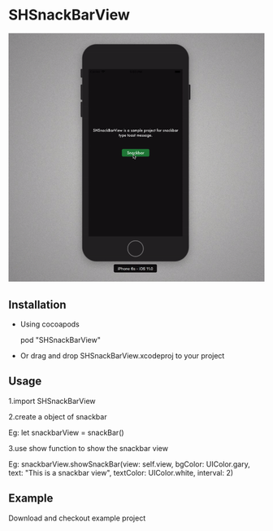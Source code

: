 # SHSnackBarView

<img src="/Screenshots/Snackbar.gif" />

## Installation

- Using cocoapods

  pod "SHSnackBarView"
  
- Or drag and drop SHSnackBarView.xcodeproj to your project

## Usage 

1.import SHSnackBarView

2.create a object of snackbar 

Eg: let snackbarView = snackBar()

3.use show function to show the snackbar view

Eg: snackbarView.showSnackBar(view: self.view, bgColor: UIColor.gary, text: "This is a snackbar view", textColor: UIColor.white, interval: 2)
  
  
  
## Example
Download and checkout example project
